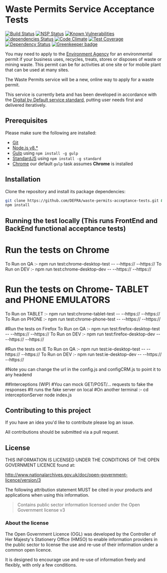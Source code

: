 # Waste Permits Service Acceptance Tests

[![Build Status](https://travis-ci.org/DEFRA/waste-permits.svg?branch=master)](https://travis-ci.org/DEFRA/waste-permits)
[![NSP Status](https://nodesecurity.io/orgs/cruikshanks/projects/fb915ae3-9c10-485d-bfc8-38c5c53316cc/badge)](https://nodesecurity.io/orgs/cruikshanks/projects/fb915ae3-9c10-485d-bfc8-38c5c53316cc)
[![Known Vulnerabilities](https://snyk.io/test/github/defra/waste-permits/badge.svg)](https://snyk.io/test/github/defra/waste-permits)
[![dependencies Status](https://david-dm.org/defra/waste-permits/status.svg)](https://david-dm.org/defra/waste-permits)
[![Code Climate](https://codeclimate.com/github/DEFRA/waste-permits/badges/gpa.svg)](https://codeclimate.com/github/DEFRA/waste-permits)
[![Test Coverage](https://codeclimate.com/github/DEFRA/waste-permits/badges/coverage.svg)](https://codeclimate.com/github/DEFRA/waste-permits/coverage)
[![Dependency Status](https://dependencyci.com/github/DEFRA/waste-permits/badge)](https://dependencyci.com/github/DEFRA/waste-permits)
[![Greenkeeper badge](https://badges.greenkeeper.io/DEFRA/waste-permits.svg)](https://greenkeeper.io/)

You may need to apply to the [Environment Agency](https://www.gov.uk/government/organisations/environment-agency) for an environmental permit if your business uses, recycles, treats, stores or disposes of waste or mining waste. This permit can be for activities at one site or for mobile plant that can be used at many sites.

The Waste Permits service will be a new, online way to apply for a waste permit.

This service is currently beta and has been developed in accordance with the [Digital by Default service standard](https://www.gov.uk/service-manual/digital-by-default), putting user needs first and delivered iteratively.

## Prerequisites

Please make sure the following are installed:

- [Git](https://git-scm.com/book/en/v2/Getting-Started-Installing-Git)
- [Node.js v8.*](https://nodejs.org/en/)
- [Gulp](https://gulpjs.com/) using `npm install -g gulp`
- [StandardJS](https://standardjs.com/) using `npm install -g standard`
- [Chrome](https://www.google.com/chrome/index.html) our default `gulp` task assumes **Chrome** is installed

## Installation

Clone the repository and install its package dependencies:

```bash
git clone https://github.com/DEFRA/waste-permits-acceptance-tests.git && cd waste-permits-acceptance-tests
npm install
```

## Running the test locally (This runs FrontEnd and BackEnd functional acceptance tests)
# Run the tests on Chrome 
To Run on QA :- npm run test:chrome-desktop-test -- --https://<QAFRONTEND URL> --https://<QABACKEND URL>
To Run on DEV :- npm run test:chrome-desktop-dev -- --https://<DEVFRONTEND URL> --https://<DEVBACKEND URL>

# Run the tests on Chrome- TABLET and PHONE EMULATORS
To Run on TABLET :- npm run test:chrome-tablet-test -- --https://<QAFRONTEND URL> --https://<QABACKEND URL>
To Run on PHONE :- npm run test:chrome-phone-test -- --https://<QAFRONTEND URL> --https://<QABACKEND URL>

#Run the tests on Firefox
To Run on QA :- npm run test:firefox-desktop-test -- --https://<QAFRONTEND URL> --https://<QABACKEND URL>
To Run on DEV :- npm run test:firefox-desktop-dev -- --https://<DEVFRONTEND URL> --https://<DEVBACKEND URL>

#Run the tests on IE
To Run on QA :- npm run test:ie-desktop-test -- --https://<QAFRONTEND URL> --https://<QABACKEND URL>
To Run on DEV :- npm run test:ie-desktop-dev -- --https://<DEVFRONTEND URL> --https://<DEVBACKEND URL>

#Note you can change the url in the config.js and configCRM.js to point it to any headend

##Interceptions (WIP)
#You can mock GET/POST/... requests to fake the responses
#It runs the fake server on local
#On another terminal :- 
cd interceptionServer
node index.js


## Contributing to this project

If you have an idea you'd like to contribute please log an issue.

All contributions should be submitted via a pull request.

## License

THIS INFORMATION IS LICENSED UNDER THE CONDITIONS OF THE OPEN GOVERNMENT LICENCE found at:

<http://www.nationalarchives.gov.uk/doc/open-government-licence/version/3>

The following attribution statement MUST be cited in your products and applications when using this information.

>Contains public sector information licensed under the Open Government license v3

### About the license

The Open Government Licence (OGL) was developed by the Controller of Her Majesty's Stationery Office (HMSO) to enable information providers in the public sector to license the use and re-use of their information under a common open licence.

It is designed to encourage use and re-use of information freely and flexibly, with only a few conditions.